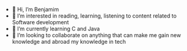 - 👋 Hi, I’m Benjamim
- 👀 I’m interested in reading, learning, listening to content related to Software development
- 🌱 I’m currently learning C and Java
- 💞️ I’m looking to collaborate on anything that can make me gain new knowledge and abroad my knowledge in tech


<!---
BenjamimNdayisaba/BenjamimNdayisaba is a ✨ special ✨ repository because its `README.md` (this file) appears on your GitHub profile.
You can click the Preview link to take a look at your changes.
--->
